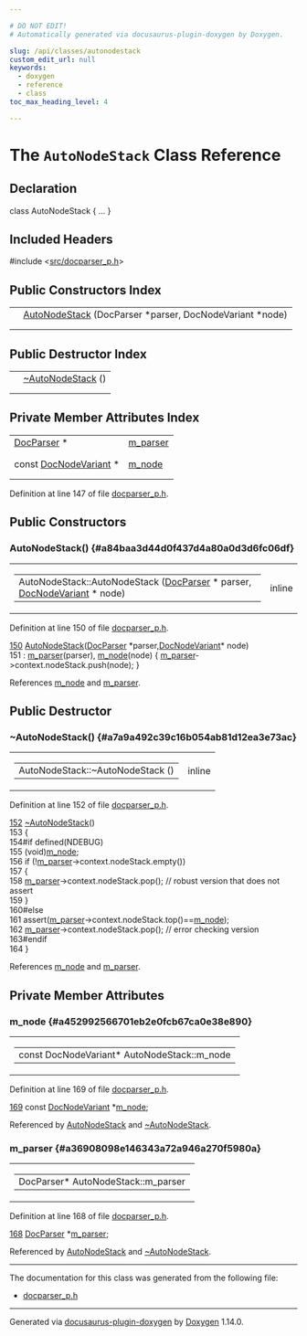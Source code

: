 ```yaml
---

# DO NOT EDIT!
# Automatically generated via docusaurus-plugin-doxygen by Doxygen.

slug: /api/classes/autonodestack
custom_edit_url: null
keywords:
  - doxygen
  - reference
  - class
toc_max_heading_level: 4

---
```


<div class="doxyPage">

# The `AutoNodeStack` Class Reference



## Declaration

<div class="doxyDeclaration">
class AutoNodeStack { ... }
</div>

## Included Headers

<div class="doxyIncludesList">#include &lt;<a href="/web-doxygen/docs/api/files/src/docparser-p-h">src/docparser_p.h</a>&gt;
</div>

## Public Constructors Index

<table class="doxyMembersIndex">

<tr class="doxyMemberIndexItem">
<td class="doxyMemberIndexItemType" align="left" valign="top"></td>
<td class="doxyMemberIndexItemName" align="left" valign="top"><a href="#a84baa3d44d0f437d4a80a0d3d6fc06df">AutoNodeStack</a> (DocParser *parser, DocNodeVariant *node)</td>
</tr>
<tr class="doxyMemberIndexDescription">
<td class="doxyMemberIndexDescriptionLeft"></td>
<td class="doxyMemberIndexDescriptionRight">
</td>
</tr>
<tr class="doxyMemberIndexSeparator">
<td class="doxyMemberIndexSeparator" colspan="2"></td>
</tr>

</table>

## Public Destructor Index

<table class="doxyMembersIndex">

<tr class="doxyMemberIndexItem">
<td class="doxyMemberIndexItemType" align="left" valign="top"></td>
<td class="doxyMemberIndexItemName" align="left" valign="top"><a href="#a7a9a492c39c16b054ab81d12ea3e73ac">~AutoNodeStack</a> ()</td>
</tr>
<tr class="doxyMemberIndexDescription">
<td class="doxyMemberIndexDescriptionLeft"></td>
<td class="doxyMemberIndexDescriptionRight">
</td>
</tr>
<tr class="doxyMemberIndexSeparator">
<td class="doxyMemberIndexSeparator" colspan="2"></td>
</tr>

</table>

## Private Member Attributes Index

<table class="doxyMembersIndex">

<tr class="doxyMemberIndexItem">
<td class="doxyMemberIndexItemType" align="left" valign="top"><a href="/web-doxygen/docs/api/classes/docparser">DocParser</a> *</td>
<td class="doxyMemberIndexItemName" align="left" valign="top"><a href="#a36908098e146343a72a946a270f5980a">m_parser</a></td>
</tr>
<tr class="doxyMemberIndexDescription">
<td class="doxyMemberIndexDescriptionLeft"></td>
<td class="doxyMemberIndexDescriptionRight">
</td>
</tr>
<tr class="doxyMemberIndexSeparator">
<td class="doxyMemberIndexSeparator" colspan="2"></td>
</tr>

<tr class="doxyMemberIndexItem">
<td class="doxyMemberIndexItemType" align="left" valign="top">const <a href="/web-doxygen/docs/api/files/src/docnode-h/#a15a8494c4d80bb52db036d2fb5e9e9f8">DocNodeVariant</a> *</td>
<td class="doxyMemberIndexItemName" align="left" valign="top"><a href="#a452992566701eb2e0fcb67ca0e38e890">m_node</a></td>
</tr>
<tr class="doxyMemberIndexDescription">
<td class="doxyMemberIndexDescriptionLeft"></td>
<td class="doxyMemberIndexDescriptionRight">
</td>
</tr>
<tr class="doxyMemberIndexSeparator">
<td class="doxyMemberIndexSeparator" colspan="2"></td>
</tr>

</table>


Definition at line 147 of file <a href="/web-doxygen/docs/api/files/src/docparser-p-h">docparser_p.h</a>.

<div class="doxySectionDef">

## Public Constructors

### AutoNodeStack() {#a84baa3d44d0f437d4a80a0d3d6fc06df}

<div class="doxyMemberItem">
<div class="doxyMemberProto">
<table class="doxyMemberLabels">
<tr class="doxyMemberLabels">
<td class="doxyMemberLabelsLeft">
<table class="doxyMemberName">
<tr>
<td class="doxyMemberName">AutoNodeStack::AutoNodeStack (<a href="/web-doxygen/docs/api/classes/docparser">DocParser</a> * parser, <a href="/web-doxygen/docs/api/files/src/docnode-h/#a15a8494c4d80bb52db036d2fb5e9e9f8">DocNodeVariant</a> * node)</td>
</tr>
</table>
</td>
<td class="doxyMemberLabelsRight">
<span class="doxyMemberLabels">
<span class="doxyMemberLabel inline">inline</span>
</span>
</td>
</tr>
</table>
</div>
<div class="doxyMemberDoc">



Definition at line 150 of file <a href="/web-doxygen/docs/api/files/src/docparser-p-h">docparser_p.h</a>.

<div class="doxyProgramListing">

<div class="doxyCodeLine"><span class="doxyLineNumber"><a href="#a84baa3d44d0f437d4a80a0d3d6fc06df">150</a></span><span class="doxyLineContent"><span class="doxyHighlight">    <a href="#a84baa3d44d0f437d4a80a0d3d6fc06df">AutoNodeStack</a>(<a href="/web-doxygen/docs/api/classes/docparser">DocParser</a> *parser,<a href="/web-doxygen/docs/api/files/src/docnode-h/#a15a8494c4d80bb52db036d2fb5e9e9f8">DocNodeVariant</a>* node)</span></span></div>
<div class="doxyCodeLine"><span class="doxyLineNumber">151</span><span class="doxyLineContent"><span class="doxyHighlight">      : <a href="#a36908098e146343a72a946a270f5980a">m_parser</a>(parser), <a href="#a452992566701eb2e0fcb67ca0e38e890">m_node</a>(node) { <a href="#a36908098e146343a72a946a270f5980a">m_parser</a>-&gt;context.nodeStack.push(node); }</span></span></div>

</div>


References <a href="#a452992566701eb2e0fcb67ca0e38e890">m\_node</a> and <a href="#a36908098e146343a72a946a270f5980a">m\_parser</a>.
</div>
</div>

</div>

<div class="doxySectionDef">

## Public Destructor

### \~AutoNodeStack() {#a7a9a492c39c16b054ab81d12ea3e73ac}

<div class="doxyMemberItem">
<div class="doxyMemberProto">
<table class="doxyMemberLabels">
<tr class="doxyMemberLabels">
<td class="doxyMemberLabelsLeft">
<table class="doxyMemberName">
<tr>
<td class="doxyMemberName">AutoNodeStack::~AutoNodeStack ()</td>
</tr>
</table>
</td>
<td class="doxyMemberLabelsRight">
<span class="doxyMemberLabels">
<span class="doxyMemberLabel inline">inline</span>
</span>
</td>
</tr>
</table>
</div>
<div class="doxyMemberDoc">



Definition at line 152 of file <a href="/web-doxygen/docs/api/files/src/docparser-p-h">docparser_p.h</a>.

<div class="doxyProgramListing">

<div class="doxyCodeLine"><span class="doxyLineNumber"><a href="#a7a9a492c39c16b054ab81d12ea3e73ac">152</a></span><span class="doxyLineContent"><span class="doxyHighlight">   <a href="#a7a9a492c39c16b054ab81d12ea3e73ac">~AutoNodeStack</a>()</span></span></div>
<div class="doxyCodeLine"><span class="doxyLineNumber">153</span><span class="doxyLineContent"><span class="doxyHighlight">    {</span></span></div>
<div class="doxyCodeLine"><span class="doxyLineNumber">154</span><span class="doxyLineContent"><span class="doxyHighlightPreprocessor">#if defined(NDEBUG)</span></span></div>
<div class="doxyCodeLine"><span class="doxyLineNumber">155</span><span class="doxyLineContent"><span class="doxyHighlight">      (void)<a href="#a452992566701eb2e0fcb67ca0e38e890">m_node</a>;</span></span></div>
<div class="doxyCodeLine"><span class="doxyLineNumber">156</span><span class="doxyLineContent"><span class="doxyHighlight">      </span><span class="doxyHighlightKeywordFlow">if</span><span class="doxyHighlight"> (!<a href="#a36908098e146343a72a946a270f5980a">m_parser</a>-&gt;context.nodeStack.empty())</span></span></div>
<div class="doxyCodeLine"><span class="doxyLineNumber">157</span><span class="doxyLineContent"><span class="doxyHighlight">      {</span></span></div>
<div class="doxyCodeLine"><span class="doxyLineNumber">158</span><span class="doxyLineContent"><span class="doxyHighlight">        <a href="#a36908098e146343a72a946a270f5980a">m_parser</a>-&gt;context.nodeStack.pop(); </span><span class="doxyHighlightComment">// robust version that does not assert</span></span></div>
<div class="doxyCodeLine"><span class="doxyLineNumber">159</span><span class="doxyLineContent"><span class="doxyHighlight">      }</span></span></div>
<div class="doxyCodeLine"><span class="doxyLineNumber">160</span><span class="doxyLineContent"><span class="doxyHighlightPreprocessor">#else</span></span></div>
<div class="doxyCodeLine"><span class="doxyLineNumber">161</span><span class="doxyLineContent"><span class="doxyHighlight">      assert(<a href="#a36908098e146343a72a946a270f5980a">m_parser</a>-&gt;context.nodeStack.top()==<a href="#a452992566701eb2e0fcb67ca0e38e890">m_node</a>);</span></span></div>
<div class="doxyCodeLine"><span class="doxyLineNumber">162</span><span class="doxyLineContent"><span class="doxyHighlight">      <a href="#a36908098e146343a72a946a270f5980a">m_parser</a>-&gt;context.nodeStack.pop(); </span><span class="doxyHighlightComment">// error checking version</span></span></div>
<div class="doxyCodeLine"><span class="doxyLineNumber">163</span><span class="doxyLineContent"><span class="doxyHighlightPreprocessor">#endif</span></span></div>
<div class="doxyCodeLine"><span class="doxyLineNumber">164</span><span class="doxyLineContent"><span class="doxyHighlight">    }</span></span></div>

</div>


References <a href="#a452992566701eb2e0fcb67ca0e38e890">m\_node</a> and <a href="#a36908098e146343a72a946a270f5980a">m\_parser</a>.
</div>
</div>

</div>

<div class="doxySectionDef">

## Private Member Attributes

### m\_node {#a452992566701eb2e0fcb67ca0e38e890}

<div class="doxyMemberItem">
<div class="doxyMemberProto">
<table class="doxyMemberLabels">
<tr class="doxyMemberLabels">
<td class="doxyMemberLabelsLeft">
<table class="doxyMemberName">
<tr>
<td class="doxyMemberName">const DocNodeVariant* AutoNodeStack::m_node</td>
</tr>
</table>
</td>
</tr>
</table>
</div>
<div class="doxyMemberDoc">



Definition at line 169 of file <a href="/web-doxygen/docs/api/files/src/docparser-p-h">docparser_p.h</a>.

<div class="doxyProgramListing">

<div class="doxyCodeLine"><span class="doxyLineNumber"><a href="#a452992566701eb2e0fcb67ca0e38e890">169</a></span><span class="doxyLineContent"><span class="doxyHighlight">   </span><span class="doxyHighlightKeyword">const</span><span class="doxyHighlight"> <a href="/web-doxygen/docs/api/files/src/docnode-h/#a15a8494c4d80bb52db036d2fb5e9e9f8">DocNodeVariant</a> *<a href="#a452992566701eb2e0fcb67ca0e38e890">m_node</a>;</span></span></div>

</div>


Referenced by <a href="#a84baa3d44d0f437d4a80a0d3d6fc06df">AutoNodeStack</a> and <a href="#a7a9a492c39c16b054ab81d12ea3e73ac">\~AutoNodeStack</a>.
</div>
</div>

### m\_parser {#a36908098e146343a72a946a270f5980a}

<div class="doxyMemberItem">
<div class="doxyMemberProto">
<table class="doxyMemberLabels">
<tr class="doxyMemberLabels">
<td class="doxyMemberLabelsLeft">
<table class="doxyMemberName">
<tr>
<td class="doxyMemberName">DocParser* AutoNodeStack::m_parser</td>
</tr>
</table>
</td>
</tr>
</table>
</div>
<div class="doxyMemberDoc">



Definition at line 168 of file <a href="/web-doxygen/docs/api/files/src/docparser-p-h">docparser_p.h</a>.

<div class="doxyProgramListing">

<div class="doxyCodeLine"><span class="doxyLineNumber"><a href="#a36908098e146343a72a946a270f5980a">168</a></span><span class="doxyLineContent"><span class="doxyHighlight">   <a href="/web-doxygen/docs/api/classes/docparser">DocParser</a> *<a href="#a36908098e146343a72a946a270f5980a">m_parser</a>;</span></span></div>

</div>


Referenced by <a href="#a84baa3d44d0f437d4a80a0d3d6fc06df">AutoNodeStack</a> and <a href="#a7a9a492c39c16b054ab81d12ea3e73ac">\~AutoNodeStack</a>.
</div>
</div>

</div>

<hr/>

The documentation for this class was generated from the following file:

<ul>
<li><a href="/web-doxygen/docs/api/files/src/docparser-p-h">docparser_p.h</a></li>
</ul>

<hr/>

<p class="doxyGeneratedBy">Generated via <a href="https://github.com/xpack/docusaurus-plugin-doxygen">docusaurus-plugin-doxygen</a> by <a href="https://www.doxygen.nl">Doxygen</a> 1.14.0.</p>

</div>
